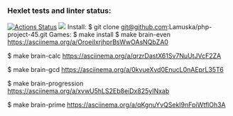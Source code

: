 ### Hexlet tests and linter status:
[![Actions Status](https://github.com/Lamuska/php-project-45/actions/workflows/hexlet-check.yml/badge.svg)](https://github.com/Lamuska/php-project-45/actions)
<a href="https://codeclimate.com/github/Lamuska/php-project-45/maintainability"><img src="https://api.codeclimate.com/v1/badges/bcf3e93b3101dfc7378e/maintainability" /></a>
Install:
$ git clone git@github.com:Lamuska/php-project-45.git
Games:
$ make install
$ make brain-even
https://asciinema.org/a/OroeiIxrjhprBsWwOAsNQbZA0

$ make brain-calc
https://asciinema.org/a/qrzrDastX61Sv7NuUtJVcF2ZA

$ make brain-gcd
https://asciinema.org/a/0kvueXvd0EnucL0nAEprL35T6

$ make brain-progression
https://asciinema.org/a/xvwU5hLS2Eb8eiDx825yINxab

$ make brain-prime
https://asciinema.org/a/qKgnuYvQSekI9nFpiWtflOh3A
